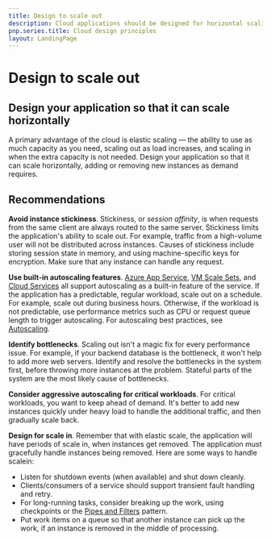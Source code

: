 ```yaml
---
title: Design to scale out
description: Cloud applications should be designed for horizontal scaling.
pnp.series.title: Cloud design principles
layout: LandingPage
---
```


# Design to scale out

## Design your application so that it can scale horizontally

A primary advantage of the cloud is elastic scaling &mdash; the ability to use as much capacity as you need, scaling out as load increases, and scaling in when the extra capacity is not needed. Design your application so that it can scale horizontally, adding or removing new instances as demand requires.

## Recommendations

**Avoid instance stickiness**. Stickiness, or *session affinity*, is when requests from the same client are always routed to the same server. Stickiness limits the application's ability to scale out. For example, traffic from a high-volume user will not be distributed across instances. Causes of stickiness include storing session state in memory, and using machine-specific keys for encryption. Make sure that any instance can handle any request. 

**Use built-in autoscaling features**. [Azure App Service][app-service-autoscale], [VM Scale Sets][vmss-autoscale], and [Cloud Services][cloud-service-autoscale] all support autoscaling as a built-in feature of the service. If the application has a predictable, regular workload, scale out on a schedule. For example, scale out during business hours. Otherwise, if the workload is not predictable, use performance metrics such as CPU or request queue length to trigger autoscaling. For autoscaling best practices, see [Autoscaling][autoscaling].

**Identify bottlenecks**. Scaling out isn't a magic fix for every performance issue. For example, if your backend database is the bottleneck, it won't help to add more web servers. Identify and resolve the bottlenecks in the system first, before throwing more instances at the problem. Stateful parts of the system are the most likely cause of bottlenecks. 

**Consider aggressive autoscaling for critical workloads**. For critical workloads, you want to keep ahead of demand. It's better to add new instances quickly under heavy load to handle the additional traffic, and then gradually scale back.

**Design for scale in**.  Remember that with elastic scale, the application will have periods of scale in, when instances get removed. The application must gracefully handle instances being removed. Here are some ways to handle scalein:

- Listen for shutdown events (when available) and shut down cleanly. 
- Clients/consumers of a service should support transient fault handling and retry. 
- For long-running tasks, consider breaking up the work, using checkpoints or the [Pipes and Filters][pipes-filters-pattern] pattern. 
- Put work items on a queue so that another instance can pick up the work, if an instance is removed in the middle of processing. 


<!-- links -->

[app-service-autoscale]: https://docs.microsoft.com/en-us/azure/app-service-web/web-sites-scale
[autoscaling]: ../../best-practices/auto-scaling.md
[cloud-service-autoscale]: https://docs.microsoft.com/en-us/azure/cloud-services/cloud-services-how-to-scale
[pipes-filters-pattern]: ../../patterns/pipes-and-filters.md
[vmss-autoscale]: https://docs.microsoft.com/en-us/azure/virtual-machine-scale-sets/virtual-machine-scale-sets-autoscale-overview
